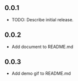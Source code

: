 ## 0.0.1

* TODO: Describe initial release.

## 0.0.2

* Add document to README.md

## 0.0.3

* Add demo gif to README.md
